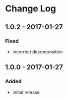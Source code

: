 # Change Log

## 1.0.2 - 2017-01-27

### Fixed
- Incorrect decomposition

## 1.0.0 - 2017-01-27

### Added
- Initial release
